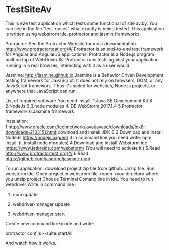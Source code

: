 # TestSiteAv
This is e2e test application which tests some functional of site av.by.
You can see in the file "test-cases" what exactly is being tested.
This application is written using webstrom ide, protractor and jasmin frameworks.

Protractor: See the Protractor Website for most documentation.  http://www.protractortest.org/#/
Protractor is an end-to-end test framework for Angular and AngularJS applications.
Protractor is a Node.js program built on top of WebDriverJS.
Protractor runs tests against your application running in a real browser, interacting with it as a user would.

Jasmine:  http://jasmine.github.io 
Jasmine is a Behavior Driven Development testing framework for JavaScript. It does not rely on browsers, DOM, or any JavaScript framework. 
Thus it's suited for websites, Node.js projects, or anywhere that JavaScript can run.

List of required software
You need install:
1.Java SE Development Kit 8
 2.NodeJs 6 
3.node modules
 4.IDE WebStorm 2017.1.4 
5.Protractor framework
 6.Jasmine framework

Instalation:
1.http://www.oracle.com/technetwork/java/javase/downloads/jdk8-downloads-2133151.html download and install JDK 8
2.Download and install NodeJs https://nodejs.org/en/
3.In command line you need write:
npm install  (it install node modules)
4.Download and install Webstorm ide https://www.jetbrains.com/webstorm/    (You will need to activate it.)
5.Read http://www.protractortest.org/#/
6.Read https://github.com/jasmine/jasmine-npm


To run application:
download project zip file from github.
Unzip file.
Run webstorm ide.
Open project in webstrom file->open->you directory where you unzip project
Choose Terminal Comand line in ide.
You need to run webdriver
Write in command line :

1.  npm update

2.  webdriver-manager update

3.  webdriver-manager start

Create new command line in ide and write:

protractor conf.js --suite startAll

And watch how it works.



